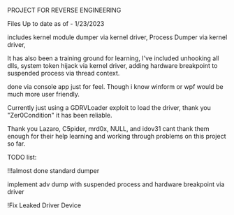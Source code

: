 PROJECT FOR REVERSE ENGINEERING

Files Up to date as of - 1/23/2023

includes kernel module dumper via kernel driver, 
Process Dumper via kernel driver, 


It has also been a training ground for learning, I've included unhooking all dlls, system token hijack via kernel driver, adding hardware breakpoint to suspended process via thread context.

done via console app just for feel. Though i know winform or wpf would be much more user friendly.

Currently just using a GDRVLoader exploit to load the driver, thank you "Zer0Condition" it has been reliable.

Thank you  Lazaro, C5pider, mrd0x, NULL, and idov31 cant thank them enough for their help learning and working through problems on this project so far.

TODO list:

!!!almost done  standard dumper

implement adv dump with suspended process and hardware breakpoint via driver

!Fix Leaked Driver Device

